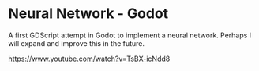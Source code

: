 # Neural Network - Godot

A first GDScript attempt in Godot to implement a neural network. Perhaps I will expand and improve this in the future.

https://www.youtube.com/watch?v=TsBX-icNdd8
